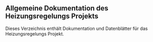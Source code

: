 ## Allgemeine Dokumentation des Heizungsregelungs Projekts

Dieses Verzeichnis enthält Dokumentation und Datenblätter für das Heizungsregelungs Projekt.
